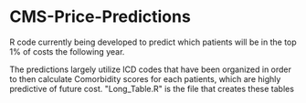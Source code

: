 # CMS-Price-Predictions
R code currently being developed to predict which patients will be in the top 1% of costs the following year.

The predictions largely utilize ICD codes that have been organized in order to then calculate Comorbidity scores for each patients, which are highly predictive of future cost. "Long_Table.R" is the file that creates these tables
